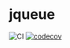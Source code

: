 # jqueue

![CI](https://github.com/enriquemolinari/jqueue/actions/workflows/tests.yml/badge.svg) [![codecov](https://codecov.io/gh/enriquemolinari/jqueue/branch/main/graph/badge.svg?token=K8NLEOA3WN)](https://codecov.io/gh/enriquemolinari/jqueue)